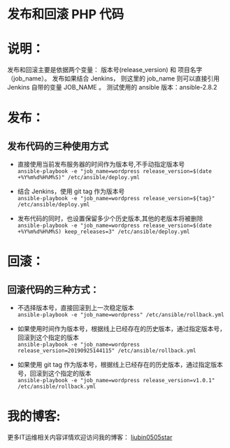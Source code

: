 发布和回滚 PHP 代码
==================

# 说明：

发布和回滚主要是依据两个变量： 版本号(release_version) 和 项目名字（job_name）。
发布如果结合 Jenkins， 则这里的 job_name 则可以直接引用 Jenkins 自带的变量 JOB_NAME 。
测试使用的 ansible 版本：ansible-2.8.2

# 发布：

## 发布代码的三种使用方式

* 直接使用当前发布服务器的时间作为版本号,不手动指定版本号  
`ansible-playbook -e "job_name=wordpress release_version=$(date +%Y%m%d%H%M%S)" /etc/ansible/deploy.yml`

* 结合 Jenkins，使用 git tag 作为版本号  
`ansible-playbook -e "job_name=wordpress release_version=${tag}" /etc/ansible/deploy.yml`

* 发布代码的同时，也设置保留多少个历史版本,其他的老版本将被删除  
`ansible-playbook -e "job_name=wordpress release_version=$(date +%Y%m%d%H%M%S) keep_releases=3" /etc/ansible/deploy.yml`

# 回滚：

## 回滚代码的三种方式：

* 不选择版本号，直接回滚到上一次稳定版本  
`ansible-playbook -e "job_name=wordpress" /etc/ansible/rollback.yml`

* 如果使用时间作为版本号，根据线上已经存在的历史版本，通过指定版本号，回滚到这个指定的版本  
`ansible-playbook -e "job_name=wordpress release_version=20190925144115" /etc/ansible/rollback.yml`

* 如果使用 git tag 作为版本号，根据线上已经存在的历史版本，通过指定版本号，回滚到这个指定的版本  
`ansible-playbook -e "job_name=wordpress release_version=v1.0.1" /etc/ansible/rollback.yml`

# 我的博客:

更多IT运维相关内容详情欢迎访问我的博客： [liubin0505star](https://blog.51cto.com/liubin0505star)
